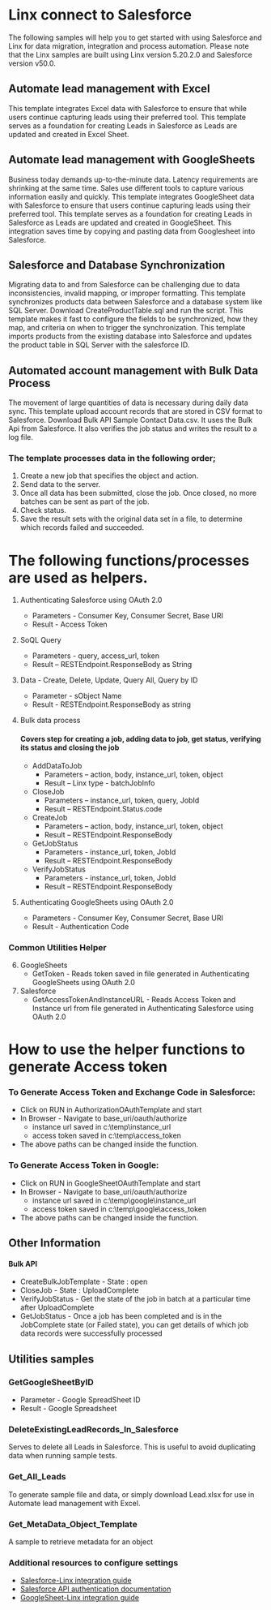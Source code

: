 # Linx connect to Salesforce
The following samples will help you to get started with using Salesforce and Linx for data migration, integration and process automation.  Please note that the Linx samples are built using Linx version 5.20.2.0 and Salesforce version v50.0.  

## Automate lead management with Excel
This template integrates Excel data with Salesforce to ensure that while users continue capturing leads using their preferred tool.  This template serves as a foundation for creating Leads in Salesforce as Leads are updated and created in Excel Sheet. 

## Automate lead management with GoogleSheets
Business today demands up-to-the-minute data. Latency requirements are shrinking at the same time.  Sales use different tools to capture various information easily and quickly.
This template integrates GoogleSheet data with Salesforce to ensure that users continue capturing leads using their preferred tool.  This template serves as a foundation for creating Leads in Salesforce as Leads are updated and created in GoogleSheet.  This integration saves time by copying and pasting data from Googlesheet into Salesforce.

## Salesforce and Database Synchronization
Migrating data to and from Salesforce can be challenging due to data inconsistencies, invalid mapping, or improper formatting.
This template synchronizes products data between Salesforce and a database system like SQL Server. Download CreateProductTable.sql and run the script. This template makes it fast to configure the fields to be synchronized, how they map, and criteria on when to trigger the synchronization.  This template imports products from the existing database into Salesforce and updates the product table in SQL Server with the salesforce ID.

## Automated account management with Bulk Data Process
The movement of large quantities of data is necessary during daily data sync.
This template upload account records that are stored in CSV format to Salesforce.  Download Bulk API Sample Contact Data.csv.  It uses the Bulk Api from Salesforce.  It also verifies the job status and writes the result to a log file. 
 
### The template processes data in the following order;
1.	Create a new job that specifies the object and action.
2.	Send data to the server.
3.	Once all data has been submitted, close the job. Once closed, no more batches can be sent as part of the job.
4.	Check status. 
5.	Save the result sets with the original data set in a file, to determine which records failed and succeeded.
# The following functions/processes are used as helpers.  
1.	Authenticating Salesforce using OAuth 2.0
     - Parameters - Consumer Key, Consumer Secret, Base URI
     - Result - Access Token
2.	SoQL Query 
     - Parameters - query, access_url, token
     - Result – RESTEndpoint.ResponseBody as String
3.	Data - Create, Delete, Update, Query All, Query by ID 
     - Parameter - sObject Name
     - Result - RESTEndpoint.ResponseBody as string
4.	Bulk data process 
    #### Covers step for creating a job, adding data to job, get status, verifying its status and closing the job
     - AddDataToJob 
          - Parameters – action, body, instance_url, token, object
          - Result – Linx type -  batchJobInfo 
     - CloseJob
          - Parameters – instance_url, token, query, JobId
          - Result – RESTEndpoint.Status.code
     - CreateJob
          - Parameters – action, body, instance_url, token, object
          - Result – RESTEndpoint.ResponseBody
     - GetJobStatus
          - Parameters -  instance_url, token, JobId
          - Result – RESTEndpoint.ResponseBody
     - VerifyJobStatus
          - Parameters -  instance_url, token, JobId
          - Result – RESTEndpoint.ResponseBody

5.	Authenticating GoogleSheets using OAuth 2.0
     - Parameters - Consumer Key, Consumer Secret, Base URI
     - Result - Authentication Code
### Common Utilities Helper
6.   GoogleSheets
     - GetToken - Reads token saved in file generated in Authenticating GoogleSheets using OAuth 2.0    
7.   Salesforce
     - GetAccessTokenAndInstanceURL - Reads Access Token and Instance url from file generated in Authenticating Salesforce using OAuth 2.0
     
# How to use the helper functions to generate Access token
### To Generate Access Token and Exchange Code in Salesforce: 
 - Click on RUN in AuthorizationOAuthTemplate and start
 - In Browser - Navigate to base_uri/oauth/authorize
     - instance url saved in c:\temp\instance_url
     - access token saved in c:\temp\access_token
- The above paths can be changed inside the function.
### To Generate Access Token in Google: 
- Click on RUN in GoogleSheetOAuthTemplate and start
 - In Browser - Navigate to base_uri/oauth/authorize
     - instance url saved in c:\temp\google\instance_url
     - access token saved in c:\temp\google\access_token
- The above paths can be changed inside the function.

## Other Information
#### Bulk API
 - CreateBulkJobTemplate  - State : open
 - CloseJob - State : UploadComplete
 - VerifyJobStatus - Get the state of the job in batch at a particular time after UploadComplete
 - GetJobStatus - Once a job has been completed and is in the JobComplete state (or Failed state), you can get details of which job data records were successfully processed

## Utilities samples
### GetGoogleSheetByID
- Parameter - Google SpreadSheet ID
- Result - Google Spreadsheet

### DeleteExistingLeadRecords_In_Salesforce
Serves to delete all Leads in Salesforce.  This is useful to avoid duplicating data when running sample tests. 

### Get_All_Leads 
To generate sample file and data, or simply download Lead.xlsx for use in Automate lead management with Excel.

### Get_MetaData_Object_Template
A sample to retrieve metadata for an object

### Additional resources to configure settings 
- [Salesforce-Linx integration guide](https://community.linx.software/community/t/integrating-with-salesforce/494)
- [Salesforce API authentication documentation](https://help.salesforce.com/articleView?id=sf.remoteaccess_oauth_web_server_flow.htm&type=5)
- [GoogleSheet-Linx integration guide](https://linx.software/docs/guides/googleapis/)




     
